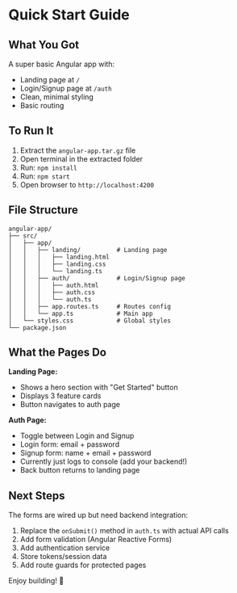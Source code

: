 # Quick Start Guide

## What You Got

A super basic Angular app with:
- Landing page at `/`
- Login/Signup page at `/auth`
- Clean, minimal styling
- Basic routing

## To Run It

1. Extract the `angular-app.tar.gz` file
2. Open terminal in the extracted folder
3. Run: `npm install`
4. Run: `npm start`
5. Open browser to `http://localhost:4200`

## File Structure

```
angular-app/
├── src/
│   ├── app/
│   │   ├── landing/          # Landing page
│   │   │   ├── landing.html
│   │   │   ├── landing.css
│   │   │   └── landing.ts
│   │   ├── auth/             # Login/Signup page
│   │   │   ├── auth.html
│   │   │   ├── auth.css
│   │   │   └── auth.ts
│   │   ├── app.routes.ts     # Routes config
│   │   └── app.ts            # Main app
│   └── styles.css            # Global styles
└── package.json

```

## What the Pages Do

**Landing Page:**
- Shows a hero section with "Get Started" button
- Displays 3 feature cards
- Button navigates to auth page

**Auth Page:**
- Toggle between Login and Signup
- Login form: email + password
- Signup form: name + email + password
- Currently just logs to console (add your backend!)
- Back button returns to landing page

## Next Steps

The forms are wired up but need backend integration:
1. Replace the `onSubmit()` method in `auth.ts` with actual API calls
2. Add form validation (Angular Reactive Forms)
3. Add authentication service
4. Store tokens/session data
5. Add route guards for protected pages

Enjoy building! 🚀
